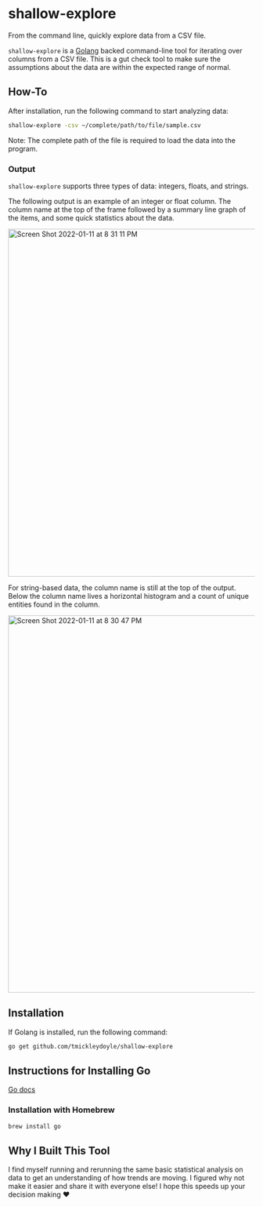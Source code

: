 # shallow-explore
From the command line, quickly explore data from a CSV file.

`shallow-explore` is a [Golang](https://go.dev/) backed command-line tool for iterating over columns from a CSV file. This is a gut check tool to make sure the assumptions about the data are within the expected range of normal.

## How-To

After installation, run the following command to start analyzing data:

```bash
shallow-explore -csv ~/complete/path/to/file/sample.csv
```

Note: The complete path of the file is required to load the data into the program.

### Output

`shallow-explore` supports three types of data: integers, floats, and strings.

The following output is an example of an integer or float column. The column name at the top of the frame followed by a summary line graph of the items, and some quick statistics about the data.

<img width="709" alt="Screen Shot 2022-01-11 at 8 31 11 PM" src="https://user-images.githubusercontent.com/8069675/149228948-2dc71027-858e-406c-b09b-65231c9c04ca.png">

For string-based data, the column name is still at the top of the output. Below the column name lives a horizontal histogram and a count of unique entities found in the column.

<img width="769" alt="Screen Shot 2022-01-11 at 8 30 47 PM" src="https://user-images.githubusercontent.com/8069675/149228970-7cebd181-4faa-4369-886d-8e58650fca81.png">

## Installation

If Golang is installed, run the following command:

```bash
go get github.com/tmickleydoyle/shallow-explore
```

## Instructions for Installing Go

[Go docs](https://go.dev/)

### Installation with Homebrew

```bash
brew install go
```

## Why I Built This Tool

I find myself running and rerunning the same basic statistical analysis on data to get an understanding of how trends are moving. I figured why not make it easier and share it with everyone else! I hope this speeds up your decision making :heart:
